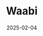---  
layout: startup_page  
title: "Waabi"  
id: "waabi.ai"  
permalink: "/waabiwaabi.ai02042025/"  
website: "https://waabi.ai/"  
funding_round: "Series B"  
funding_amount: "$200M"  
investors: "Volvo Group Venture Capital"  
about: "Waabi is a self-driving truck startup developing autonomous driving technology, including its Waabi Driver software, sensor suite, and compute. The company is partnering with Volvo Autonomous Solutions to jointly develop and deploy autonomous trucks, with plans for commercial pilots in Texas, and a product-ready driverless demonstration by the end of 2025. Waabi is focused on an AI-first approach for capital efficiency and faster time to market."  
markets: "Autonomous Vehicles, AI, Transportation"  
hq: "San Francisco, California, United States"  
founded_year: "2021"  
linkedin: "https://www.linkedin.com/company/waabi"  
twitter: ""  
instagram: ""  
facebook: ""  
crunchbase: "https://www.crunchbase.com/organization/waabi"  
pitchbook: ""  

date_display: "04-Feb-2025"  
date: "2025-02-04"

# SEO Optimization  
meta_title: "Waabi - Series B Funding ($200M)"  
meta_description: "Waabi, Waabi is a self-driving truck startup developing autonomous driving technology, including its Waabi Driver software, sensor suite, and compute. The co..."  
meta_keywords: "Waabi, Autonomous Vehicles, AI, Transportation, Series B funding"  
canonical_url: "https://startup.projectstartups.com/waabiwaabi.ai02042025/"  
---